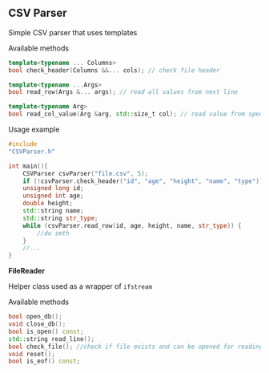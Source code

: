 CSV Parser
---

Simple CSV parser that uses templates

Available methods

```cpp
template<typename ... Columns>
bool check_header(Columns &&... cols); // check file header

template<typename ...Args>
bool read_row(Args &... args); // read all values from next line

template<typename Arg>
bool read_col_value(Arg &arg, std::size_t col); // read value from specific column from next line
```

Usage example

```cpp
#include
"CSVParser.h"

int main(){
    CSVParser csvParser("file.csv", 5);
    if (!csvParser.check_header("id", "age", "height", "name", "type")) return 0;
    unsigned long id;
    unsigned int age;
    double height;
    std::string name;
    std::string str_type;
    while (csvParser.read_row(id, age, height, name, str_type)) {
        //do smth
    }
    //...
}
```

**FileReader**

Helper class used as a wrapper of `ifstream`

Available methods

```cpp
bool open_db();
void close_db();
bool is_open() const;
std::string read_line();
bool check_file(); //check if file exists and can be opened for reading
void reset();
bool is_eof() const;
```